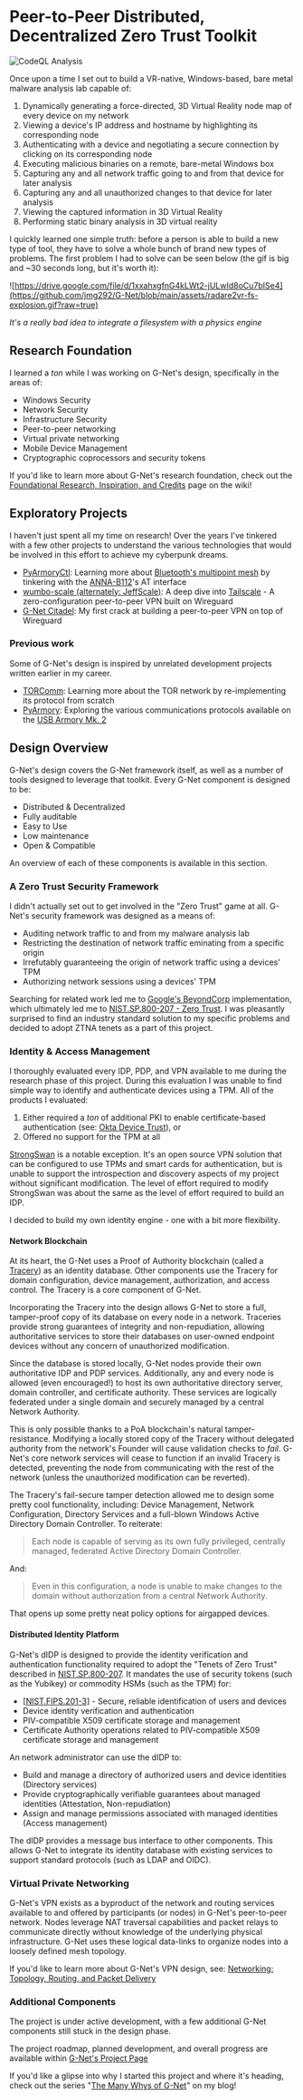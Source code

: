 # Peer-to-Peer Distributed, Decentralized Zero Trust Toolkit

![CodeQL Analysis](https://github.com/jmg292/G-Net/actions/workflows/codeql-analysis.yml/badge.svg)

Once upon a time I set out to build a VR-native, Windows-based, bare metal malware analysis lab capable of:

1. Dynamically generating a force-directed, 3D Virtual Reality node map of every device on my network
2. Viewing a device's IP address and hostname by highlighting its corresponding node
3. Authenticating with a device and negotiating a secure connection by clicking on its corresponding node
4. Executing malicious binaries on a remote, bare-metal Windows box
5. Capturing any and all network traffic going to and from that device for later analysis
6. Capturing any and all unauthorized changes to that device for later analysis
7. Viewing the captured information in 3D Virtual Reality
8. Performing static binary analysis in 3D virtual reality

I quickly learned one simple truth: before a person is able to build a new type of tool, they have to solve a whole bunch of brand new types of problems.  The first problem I had to solve can be seen below (the gif is big and ~30 seconds long, but it's worth it):

![https://drive.google.com/file/d/1xxahxgfnG4kLWt2-jULwId8oCu7bISe4](https://github.com/jmg292/G-Net/blob/main/assets/radare2vr-fs-explosion.gif?raw=true)

_It's a really bad idea to integrate a filesystem with a physics engine_

## Research Foundation

I learned a _ton_ while I was working on G-Net's design, specifically in the areas of:

* Windows Security
* Network Security
* Infrastructure Security
* Peer-to-peer networking
* Virtual private networking
* Mobile Device Management
* Cryptographic coprocessors and security tokens

If you'd like to learn more about G-Net's research foundation, check out the [Foundational Research, Inspiration, and Credits](https://github.com/jmg292/G-Net/wiki/Foundational-Research,-Inspiration,-and-Credits) page on the wiki!

## Exploratory Projects

I haven't just spent all my time on research!  Over the years I've tinkered with a few other projects to understand the various technologies that would be involved in this effort to achieve my cyberpunk dreams.

* [PyArmoryCtl](https://github.com/jmg292/pyarmoryctl): Learning more about [Bluetooth's multipoint mesh](https://www.bluetooth.com/learn-about-bluetooth/recent-enhancements/mesh/mesh-faq/) by tinkering with the [ANNA-B112](https://www.u-blox.com/en/product/anna-b112-open-cpu)'s AT interface
* [wumbo-scale (alternately: JeffScale)](https://github.com/jmg292/wumbo-scale): A deep dive into [Tailscale](https://tailscale.com/) - A zero-configuration peer-to-peer VPN built on Wireguard
* [G-Net Citadel](https://github.com/jmg292/G-Net_Archive/tree/main/CitadelNetworkManager): My first crack at building a peer-to-peer VPN on top of Wireguard

### Previous work

Some of G-Net's design is inspired by unrelated development projects written earlier in my career.

* [TORComm](https://github.com/jmg292/TORComm): Learning more about the TOR network by re-implementing its protocol from scratch
* [PyArmory](https://github.com/jmg292/PyArmory): Exploring the various communications protocols available on the [USB Armory Mk. 2](https://github.com/usbarmory/usbarmory)

## Design Overview

G-Net's design covers the G-Net framework itself, as well as a number of tools designed to leverage that toolkit. Every G-Net component is designed to be:

* Distributed & Decentralized
* Fully auditable
* Easy to Use
* Low maintenance
* Open & Compatible

An overview of each of these components is available in this section.

### A Zero Trust Security Framework

I didn't actually set out to get involved in the "Zero Trust" game at all. G-Net's security framework was designed as a means of:

* Auditing network traffic to and from my malware analysis lab
* Restricting the destination of network traffic eminating from a specific origin
* Irrefutably guaranteeing the origin of network traffic using a devices' TPM
* Authorizing network sessions using a devices' TPM

Searching for related work led me to [Google's BeyondCorp](https://storage.googleapis.com/pub-tools-public-publication-data/pdf/43231.pdf) implementation, which ultimately led me to [NIST.SP.800-207 - Zero Trust](https://nvlpubs.nist.gov/nistpubs/SpecialPublications/NIST.SP.800-207.pdf). I was pleasantly surprised to find an industry standard solution to my specific problems and decided to adopt ZTNA tenets as a part of this project.

### Identity & Access Management

I thoroughly evaluated every IDP, PDP, and VPN available to me during the research phase of this project. During this evaluation I was unable to find simple way to identify and authenticate devices using a TPM.  All of the products I evaluated:

1. Either required a _ton_ of additional PKI to enable certificate-based authentication (see: [Okta Device Trust](https://help.okta.com/en-us/Content/Topics/Mobile/Okta_Mobile_Device_Trust_Windows-desktop.htm)), or
2. Offered no support for the TPM at all

[StrongSwan](https://www.strongswan.org/) is a notable exception.  It's an open source VPN solution that can be configured to use TPMs and smart cards for authentication, but is unable to support the introspection and discovery aspects of my project without significant modification.  The level of effort required to modify StrongSwan was about the same as the level of effort required to build an IDP.

I decided to build my own identity engine - one with a bit more flexibility.

#### Network Blockchain

At its heart, the G-Net uses a Proof of Authority blockchain (called a [Tracery](https://github.com/jmg292/G-Net/wiki/Traceries:-The-Network-Configuration-Blockchain)) as an identity database.  Other components use the Tracery for domain configuration, device management, authorization, and access control. The Tracery is a core component of G-Net.  

Incorporating the Tracery into the design allows G-Net to store a full, tamper-proof copy of its database on every node in a network. Traceries provide strong guarantees of integrity and non-repudiation, allowing authoritative services to store their databases on user-owned endpoint devices without any concern of unauthorized modification. 

Since the database is stored locally, G-Net nodes provide their own authoritative IDP and PDP services. Additionally, any and every node is allowed (even encouraged!) to host its own authoritative directory server, domain controller, and certificate authority. These services are logically federated under a single domain and securely managed by a central Network Authority.

This is only possible thanks to a PoA blockchain's natural tamper-resistance. Modifying a locally stored copy of the Tracery without delegated authority from the network's Founder will cause validation checks to _fail_. G-Net's core network services will cease to function if an invalid Tracery is detected, preventing the node from communicating with the rest of the network (unless the unauthorized modification can be reverted).

The Tracery's fail-secure tamper detection allowed me to design some pretty cool functionality, including: Device Management, Network Configuration, Directory Services and a full-blown Windows Active Directory Domain Controller. To reiterate: 

> Each node is capable of serving as its own fully privileged, centrally managed, federated Active Directory Domain Controller. 

And:

> Even in this configuration, a node is unable to make changes to the domain without authorization from a central Network Authority.

That opens up some pretty neat policy options for airgapped devices.

#### Distributed Identity Platform

G-Net's dIDP is designed to provide the identity verification and authentication functionality required to adopt the "Tenets of Zero Trust" described in [NIST.SP.800-207](https://nvlpubs.nist.gov/nistpubs/SpecialPublications/NIST.SP.800-207.pdf). It mandates the use of security tokens (such as the Yubikey) or commodity HSMs (such as the TPM) for:

* [[NIST.FIPS.201-3]](https://nvlpubs.nist.gov/nistpubs/FIPS/NIST.FIPS.201-3.pdf) - Secure, reliable identification of users and devices
* Device identity verification and authentication
* PIV-compatible X509 certificate storage and management
* Certificate Authority operations related to PIV-compatible X509 certificate storage and management

An network administrator can use the dIDP to:

* Build and manage a directory of authorized users and device identities (Directory services)
* Provide cryptographically verifiable guarantees about managed identities (Attestation, Non-repudiation)
* Assign and manage permissions associated with managed identities (Access management)

The dIDP provides a message bus interface to other components.  This allows G-Net to integrate its identity database with existing services to support standard protocols (such as LDAP and OIDC).

### Virtual Private Networking

G-Net's VPN exists as a byproduct of the network and routing services available to and offered by participants (or nodes) in G-Net's peer-to-peer network. Nodes leverage NAT traversal capabilities and packet relays to communicate directly without knowledge of the underlying physical infrastructure. G-Net uses these logical data-links to organize nodes into a loosely defined mesh topology.

If you'd like to learn more about G-Net's VPN design, see: [Networking: Topology, Routing, and Packet Delivery](https://github.com/jmg292/G-Net/wiki/Networking:-Topology,-Routing,-and-Packet-Delivery)

### Additional Components

The project is under active development, with a few additional G-Net components still stuck in the design phase.

The project roadmap, planned development, and overall progress are available within [G-Net's Project Page](https://github.com/users/jmg292/projects/1)

If you'd like a glipse into why I started this project and where it's heading, check out the series "[The Many Whys of G-Net](https://www.gnzlabs.io/gnzlabs-blog/many-whys-g-net/)" on my blog!
